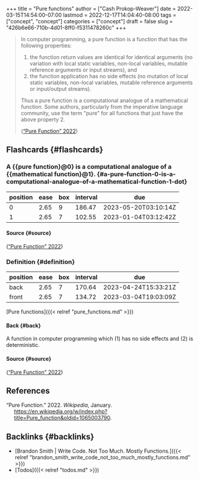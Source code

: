 +++
title = "Pure functions"
author = ["Cash Prokop-Weaver"]
date = 2022-03-15T14:54:00-07:00
lastmod = 2022-12-17T14:04:40-08:00
tags = ["concept", "concept"]
categories = ["concept"]
draft = false
slug = "426b6e66-710b-4d01-8ff0-f5311478260c"
+++

> In computer programming, a pure function is a function that has the following properties:
>
> 1.  the function return values are identical for identical arguments (no variation with local static variables, non-local variables, mutable reference arguments or input streams), and
> 2.  the function application has no side effects (no mutation of local static variables, non-local variables, mutable reference arguments or input/output streams).
>
> Thus a pure function is a computational analogue of a mathematical function. Some authors, particularly from the imperative language community, use the term "pure" for all functions that just have the above property 2.
>
> (<a href="#citeproc_bib_item_1">“Pure Function” 2022</a>)


## Flashcards {#flashcards}


### A {{pure function}@0} is a computational analogue of a {{mathematical function}@1}. {#a-pure-function-0-is-a-computational-analogue-of-a-mathematical-function-1-dot}

| position | ease | box | interval | due                  |
|----------|------|-----|----------|----------------------|
| 0        | 2.65 | 9   | 186.47   | 2023-05-20T03:10:14Z |
| 1        | 2.65 | 7   | 102.55   | 2023-01-04T03:12:42Z |


#### Source {#source}

(<a href="#citeproc_bib_item_1">“Pure Function” 2022</a>)


### Definition {#definition}

| position | ease | box | interval | due                  |
|----------|------|-----|----------|----------------------|
| back     | 2.65 | 7   | 170.64   | 2023-04-24T15:33:21Z |
| front    | 2.65 | 7   | 134.72   | 2023-03-04T19:03:09Z |

[Pure functions]({{< relref "pure_functions.md" >}})


#### Back {#back}

A function in computer programming which (1) has no side effects and (2) is deterministic.


#### Source {#source}

(<a href="#citeproc_bib_item_1">“Pure Function” 2022</a>)

## References

<style>.csl-entry{text-indent: -1.5em; margin-left: 1.5em;}</style><div class="csl-bib-body">
  <div class="csl-entry"><a id="citeproc_bib_item_1"></a>“Pure Function.” 2022. <i>Wikipedia</i>, January. <a href="https://en.wikipedia.org/w/index.php?title=Pure_function&oldid=1065003790">https://en.wikipedia.org/w/index.php?title=Pure_function&#38;oldid=1065003790</a>.</div>
</div>


## Backlinks {#backlinks}

-   [Brandon Smith | Write Code. Not Too Much. Mostly Functions.]({{< relref "brandon_smith_write_code_not_too_much_mostly_functions.md" >}})
-   [Todos]({{< relref "todos.md" >}})
